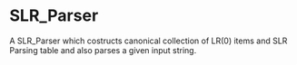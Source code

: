 # SLR_Parser
A SLR_Parser which costructs canonical collection of LR(0) items and SLR Parsing table and also parses a given input string. 
